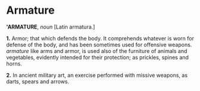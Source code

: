 # Armature

**'ARMATURE**, _noun_ \[Latin armatura.\]

**1.** Armor; that which defends the body. It comprehends whatever is worn for defense of the body, and has been sometimes used for offensive weapons. _armature_ like arms and armor, is used also of the furniture of animals and vegetables, evidently intended for their protection; as prickles, spines and horns.

**2.** In ancient military art, an exercise performed with missive weapons, as darts, spears and arrows.